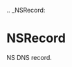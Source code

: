 [//]: # (THE CONTENT BELOW IS GENERATED. DO NOT EDIT.)
.. _NSRecord:

# NSRecord
[//]: # (ADD YOUR NOTES BELOW. THESE WILL BE PICKED EVERY TIME THE DOCS ARE REGENERATED. //end)

NS DNS record.
